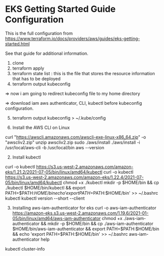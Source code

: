 # EKS Getting Started Guide Configuration

This is the full configuration from https://www.terraform.io/docs/providers/aws/guides/eks-getting-started.html

See that guide for additional information.

1. clone
2. terraform apply
3. terraform state list : this is the file that stores the resource information that has to be deployed
4. terraform output kubeconfig

=> now i am going to redirect kubeconfig file to my home directory

=> download iam aws authenticator, CLI, kubectl before kubeconfig configuration.

5. terraform output kubeconfig > ~/.kube/config

1. Install the AWS CLI on Linux

curl "https://awscli.amazonaws.com/awscli-exe-linux-x86_64.zip" -o "awscliv2.zip"
unzip awscliv2.zip
sudo ./aws/install
./aws/install -i /usr/local/aws-cli -b /usr/local/bin
aws --version

2. Install kubectl

curl -o kubectl https://s3.us-west-2.amazonaws.com/amazon-eks/1.21.2/2021-07-05/bin/linux/amd64/kubectl
curl -o kubectl https://s3.us-west-2.amazonaws.com/amazon-eks/1.22.4/2021-07-05/bin/linux/amd64/kubectl
chmod +x ./kubectl
mkdir -p $HOME/bin && cp ./kubectl $HOME/bin/kubectl && export PATH=$PATH:$HOME/bin
echo 'export PATH=$PATH:$HOME/bin' >> ~/.bashrc
kubectl
kubectl version --short --client

3. Installing aws-iam-authenticator for eks
curl -o aws-iam-authenticator https://amazon-eks.s3.us-west-2.amazonaws.com/1.19.6/2021-01-05/bin/linux/amd64/aws-iam-authenticator
chmod +x ./aws-iam-authenticator &&  mkdir -p $HOME/bin && cp ./aws-iam-authenticator $HOME/bin/aws-iam-authenticator && export PATH=$PATH:$HOME/bin && echo 'export PATH=$PATH:$HOME/bin' >> ~/.bashrc
aws-iam-authenticator help

kubectl cluster-info
